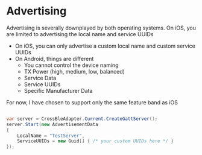 # Advertising

Advertising is severally downplayed by both operating systems.  On iOS, you are limited to advertising the local name and service UUIDs

* On iOS, you can only advertise a custom local name and custom service UUIDs
* On Android, things are different
    * You cannot control the device naming
    * TX Power (high, medium, low, balanced)
    * Service Data
    * Service UUIDs
    * Specific Manufacturer Data

For now, I have chosen to support only the same feature band as iOS


```csharp

var server = CrossBleAdapter.Current.CreateGattServer();
server.Start(new AdvertisementData
{
    LocalName = "TestServer",
    ServiceUUIDs = new Guid[] { /* your custom UUIDs here */ }
});
```